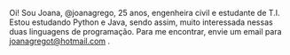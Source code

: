 Oi! Sou Joana, @joanagrego, 25 anos, engenheira civil e estudante de T.I.
Estou estudando Python e Java, sendo assim, muito interessada nessas duas linguagens de programação.
Para me encontrar, envie um email para joanagregot@hotmail.com .

<!---
joanagrego/joanagrego is a ✨ special ✨ repository because its `README.md` (this file) appears on your GitHub profile.
You can click the Preview link to take a look at your changes.
--->
